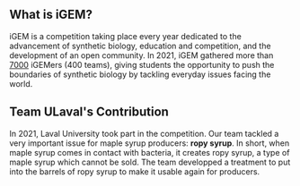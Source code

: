 ## What is iGEM?
iGEM is a competition taking place every year dedicated to the advancement of synthetic biology, education and competition, and the development of an open community. In 2021, iGEM gathered more than <ins>7000</ins> iGEMers (400 teams), giving students the opportunity to push the boundaries of synthetic biology by tackling everyday issues facing the world.

## Team ULaval's Contribution
In 2021, Laval University took part in the competition. Our team tackled a very important issue for maple syrup producers: **ropy syrup**. In short, when maple syrup comes in contact with bacteria, it creates ropy syrup, a type of maple syrup which cannot be sold. The team developped a treatment to put into the barrels of ropy syrup to make it usable again for producers.
